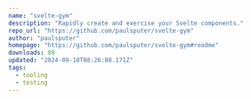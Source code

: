 ```yaml
---
name: "svelte-gym"
description: "Rapidly create and exercise your Svelte components."
repo_url: "https://github.com/paulsputer/svelte-gym"
author: "paulsputer"
homepage: "https://github.com/paulsputer/svelte-gym#readme"
downloads: 89
updated: "2024-09-18T08:26:08.171Z"
tags: 
  - tooling
  - testing
---
```

